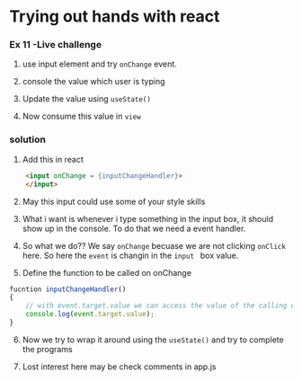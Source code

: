 # Trying out hands with react


### Ex 11 -Live challenge
1. use input element and try  ```onChange``` event.

2. console the value which user is typing 
3. Update the value using ```useState()``` 
4. Now consume this value in ```view```
### solution

1. Add this in react  

```html
    <input onChange = {inputChangeHandler}>
    </input>
```
2. May this input could use some of your style skills

3. What i want is whenever i type something in the input box, it should show up in the console. To do that we need a event handler.

4. So what we do?? We say `onChange` becuase we are not clicking `onClick` here.
So here the `event` is changin in the `input ` box value.  

5. Define the function to be called on onChange
```js
fucntion inputChangeHandler()
{
    // with event.target.value we can access the value of the calling event
    console.log(event.target.value);
}
```
6. Now we try to wrap it around using the  `useState()` and try to complete the programs

7. Lost interest here may be check comments in app.js

